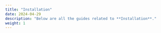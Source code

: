 ```yaml
---
title: "Installation"
date: 2024-04-29
description: "Below are all the guides related to **Installation**."
weight: 1
---
```

